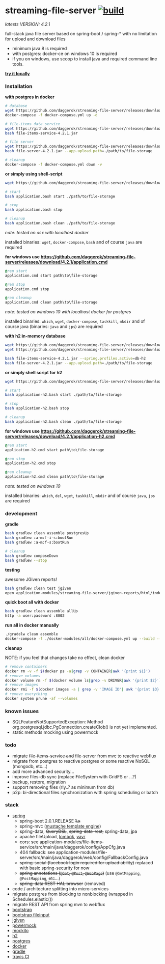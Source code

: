 streaming-file-server [![build](https://travis-ci.org/daggerok/streaming-file-server.svg?branch=master)](https://travis-ci.org/daggerok/streaming-file-server)
=====================

_latests VERSION: 4.2.1_

full-stack java file server based on spring-boot / spring-* with no limitation for upload and download files

- minimum java 8 is required
- with postgres: docker-ce on windows 10 is required
- if you on windows, use scoop to install java and required command line tools.

[**try it locally**](https://github.com/daggerok/streaming-file-server/releases)

### Installation

**with postgres in docker**

```bash
# database
wget https://github.com/daggerok/streaming-file-server/releases/download/4.2.1/docker-compose.yml
docker-compose -f docker-compose.yml up -d

# file-items data service
wget https://github.com/daggerok/streaming-file-server/releases/download/4.2.1/file-items-service-4.2.1.jar
bash file-items-service-4.2.1.jar

# file server
wget https://github.com/daggerok/streaming-file-server/releases/download/4.2.1/file-server-4.2.1.jar
bash file-server-4.2.1.jar --app.upload.path=./path/to/file-storage

# cleanup
docker-compose -f docker-compose.yml down -v
```

**or simply using shell-script**

```bash
wget https://github.com/daggerok/streaming-file-server/releases/download/4.2.1/application.bash

# start
bash application.bash start ./path/to/file-storage

# stop
bash application.bash stop

# cleanup
bash application.bash clean ./path/to/file-storage
```

*note: tested on osx with localhost docker*

installed binaries: `wget`, `docker-compose`, `bash` and of course `java` are required

**for windows use https://github.com/daggerok/streaming-file-server/releases/download/4.2.1/application.cmd**

```cmd
@rem start
application.cmd start path\to\file-storage

@rem stop
application.cmd stop

@rem cleanup
application.cmd clean path\to\file-storage
```

*note: tested on windows 10 with localhost docker for postgres*

installed binaries: `which`, `wget`, `docker-compose`, `taskkill`, `mkdir` and of course java (binaries: `java` and `jps`) are required

**with h2 in-memory database**

```bash
wget https://github.com/daggerok/streaming-file-server/releases/download/4.2.1/file-items-service-4.2.1.jar
wget https://github.com/daggerok/streaming-file-server/releases/download/4.2.1/file-server-4.2.1.jar

bash file-items-service-4.2.1.jar --spring.profiles.active=db-h2
bash file-server-4.2.1.jar --app.upload.path=./path/to/file-storage
```

**or simply shell script for h2**

```bash
wget https://github.com/daggerok/streaming-file-server/releases/download/4.2.1/application-h2.bash

# start
bash application-h2.bash start ./path/to/file-storage

# stop
bash application-h2.bash stop

# cleanup
bash application-h2.bash clean ./path/to/file-storage
```

**for windows use https://github.com/daggerok/streaming-file-server/releases/download/4.2.1/application-h2.cmd**

```cmd
@rem start
application-h2.cmd start path\to\file-storage

@rem stop
application-h2.cmd stop

@rem cleanup
application-h2.cmd clean path\to\file-storage
```

*note: tested on windows 10*

installed binaries: `which`, `del`, `wget`, `taskkill`, `mkdir` and of course `java`, `jps` are required

### development

**gradle**

```sh
bash gradlew clean assemble postgresUp
bash gradlew :a-m:f-i-s:bootRun
bash gradlew :a-m:f-s:bootRun

# cleanup
bash gradlew composeDown
bash gradlew --stop
```

**testing**

awesome JGiven reports!

```sh
bash gradlew clean test jgiven
open application-modules/streaming-file-server/jgiven-reports/html/index.html
```

**quick boot all with docker**

```sh
bash gradlew clean assemble allUp
http -a user:password :8002
```

**run all in docker manually**

```bash
./gradelw clean assemble
docker-compose -f ./docker-modules/all/docker-compose.yml up --build --force-recreate
```

**cleanup**

NOTE: if you feel that changes take no effect, clean docker

```bash
# remove containers
docker rm -v -f $(docker ps -a|grep -v CONTAINER|awk '{print $1}')
# remove volumes
docker volume rm -f $(docker volume ls|grep -v DRIVER|awk '{print $2}')
# remove images
docker rmi -f $(docker images -a | grep -v 'IMAGE ID'| awk '{print $3}')
# remove everything
docker system prune -af --volumes
```

### known issues

- SQLFeatureNotSupportedException: Method org.postgresql.jdbc.PgConnection.createClob() is not yet implemented.
- static methods mocking using powermock

### todo

- migrate ~~file-items-service and~~ file-server from mvc to reactive webflux
- migrate from postgres to reactive postgres or some reactive NoSQL (mongodb, etc...)
- add more advanced security...
- improve files-db sync (replace FileSystem with GridFS or ...?)
- backup, restore, migration
- support removing files (rly..? as minimum from db)
- p2p: bi-directional files synchronization with spring scheduling or batch

### stack

- [spring](https://spring.io/)
  - spring-boot 2.0.1.RELEASE ~~1.x~~
  - spring-mvc ([mustache template engine](http://mustache.github.io/))
  - spring-data, ~~QueryDSL~~, ~~spring-data-rest,~~ spring-data, jpa
  - apache fileUpload, [lombok](https://projectlombok.org/), [vavr](http://www.vavr.io/)
  - cors: see application-modules/file-items-service/src/main/java/daggerok/config/AppCfg.java
  - 404 fallback: see application-modules/file-server/src/main/java/daggerok/web/config/FallbackConfig.java
  - ~~spring-social (facebook login required for upload ability)~~ replaced with basic spring-security for now
  - ~~spring annotations (`@Get`, `@Post`, `@WebPage`)~~ (use `@GetMapping`, `@PostMapping`, etc...)
  - ~~spring-data REST HAL browser~~ (removed)
- code / architecture splitting into micro-services
- migrate postgres from blocking to nonblocking (wrapped in Schedules.elastic())
- migrate REST API from spring mvn to webflux
- [bootstrap](http://getbootstrap.com/)
- [bootstrap fileinput](http://plugins.krajee.com/file-input)
- [jgiven](http://jgiven.org/)
- [powermock](https://github.com/jayway/powermock/wiki)
- [mockito](http://mockito.org/)
- [h2](http://www.h2database.com/html/cheatSheet.html)
- [postgres](https://www.postgresql.org/)
- [docker](https://www.docker.com/)
- [gradle](http://gradle.org/)
- [travis CI](https://travis-ci.org/)
